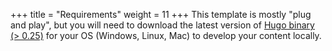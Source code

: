 +++
title = "Requirements"
weight = 11
+++
This template is mostly "plug and play", but you will need to download the latest version of [Hugo binary (> 0.25)](https://gohugo.io/getting-started/installing/) for your OS (Windows, Linux, Mac) to develop your content locally.
